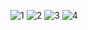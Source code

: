 ![1](https://github.com/user-attachments/assets/baaeab9f-09c9-4917-98f2-f56b114dd9bb)
![2](https://github.com/user-attachments/assets/bffd7e55-1b65-45cd-8f20-461c13d69be3)
![3](https://github.com/user-attachments/assets/3aebdc24-b3c1-4c20-9d0d-b9ec985f384a)
![4](https://github.com/user-attachments/assets/2de44eaa-d891-48cd-b92a-341acb9ad07a)
